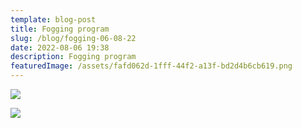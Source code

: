 ```yaml
---
template: blog-post
title: Fogging program
slug: /blog/fogging-06-08-22
date: 2022-08-06 19:38
description: Fogging program
featuredImage: /assets/fafd062d-1fff-44f2-a13f-bd2d4b6cb619.png
---
```

![](/assets/9694b699-9c96-45b4-9dc7-3c2bfb1eb545.png)

![](/assets/f88501dc-d1ad-488f-bb0c-cc2ffd001948.png)